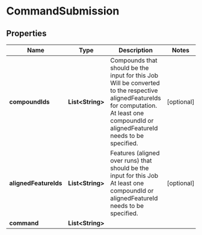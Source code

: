 

# CommandSubmission


## Properties

| Name | Type | Description | Notes |
|------------ | ------------- | ------------- | -------------|
|**compoundIds** | **List&lt;String&gt;** | Compounds that should be the input for this Job  Will be converted to the respective alignedFeatureIds for computation.   At least one compoundId or alignedFeatureId needs to be specified. |  [optional] |
|**alignedFeatureIds** | **List&lt;String&gt;** | Features (aligned over runs) that should be the input for this Job   At least one compoundId or alignedFeatureId needs to be specified. |  [optional] |
|**command** | **List&lt;String&gt;** |  |  |



